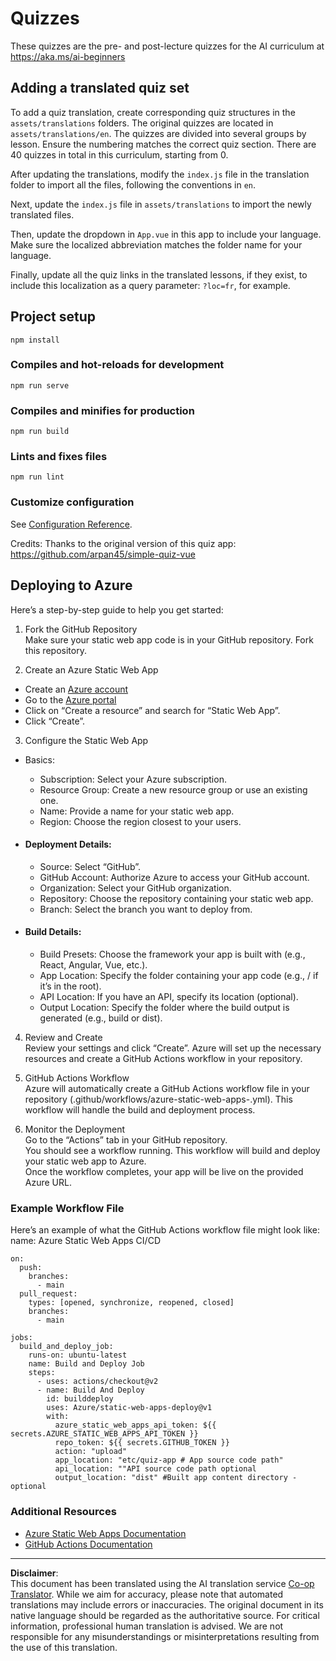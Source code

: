 <!--
CO_OP_TRANSLATOR_METADATA:
{
  "original_hash": "d699cf8509f74baa5b0b838de5cf0662",
  "translation_date": "2025-08-31T18:05:03+00:00",
  "source_file": "etc/quiz-app/README.md",
  "language_code": "en"
}
-->
# Quizzes

These quizzes are the pre- and post-lecture quizzes for the AI curriculum at https://aka.ms/ai-beginners

## Adding a translated quiz set

To add a quiz translation, create corresponding quiz structures in the `assets/translations` folders. The original quizzes are located in `assets/translations/en`. The quizzes are divided into several groups by lesson. Ensure the numbering matches the correct quiz section. There are 40 quizzes in total in this curriculum, starting from 0.

After updating the translations, modify the `index.js` file in the translation folder to import all the files, following the conventions in `en`.

Next, update the `index.js` file in `assets/translations` to import the newly translated files.

Then, update the dropdown in `App.vue` in this app to include your language. Make sure the localized abbreviation matches the folder name for your language.

Finally, update all the quiz links in the translated lessons, if they exist, to include this localization as a query parameter: `?loc=fr`, for example.

## Project setup

```
npm install
```

### Compiles and hot-reloads for development

```
npm run serve
```

### Compiles and minifies for production

```
npm run build
```

### Lints and fixes files

```
npm run lint
```

### Customize configuration

See [Configuration Reference](https://cli.vuejs.org/config/).

Credits: Thanks to the original version of this quiz app: https://github.com/arpan45/simple-quiz-vue

## Deploying to Azure

Here’s a step-by-step guide to help you get started:

1. Fork the GitHub Repository  
Make sure your static web app code is in your GitHub repository. Fork this repository.

2. Create an Azure Static Web App  
- Create an [Azure account](http://azure.microsoft.com)  
- Go to the [Azure portal](https://portal.azure.com)  
- Click on “Create a resource” and search for “Static Web App”.  
- Click “Create”.  

3. Configure the Static Web App  
- Basics:  
  - Subscription: Select your Azure subscription.  
  - Resource Group: Create a new resource group or use an existing one.  
  - Name: Provide a name for your static web app.  
  - Region: Choose the region closest to your users.  

- #### Deployment Details:  
  - Source: Select “GitHub”.  
  - GitHub Account: Authorize Azure to access your GitHub account.  
  - Organization: Select your GitHub organization.  
  - Repository: Choose the repository containing your static web app.  
  - Branch: Select the branch you want to deploy from.  

- #### Build Details:  
  - Build Presets: Choose the framework your app is built with (e.g., React, Angular, Vue, etc.).  
  - App Location: Specify the folder containing your app code (e.g., / if it’s in the root).  
  - API Location: If you have an API, specify its location (optional).  
  - Output Location: Specify the folder where the build output is generated (e.g., build or dist).  

4. Review and Create  
Review your settings and click “Create”. Azure will set up the necessary resources and create a GitHub Actions workflow in your repository.

5. GitHub Actions Workflow  
Azure will automatically create a GitHub Actions workflow file in your repository (.github/workflows/azure-static-web-apps-<name>.yml). This workflow will handle the build and deployment process.

6. Monitor the Deployment  
Go to the “Actions” tab in your GitHub repository.  
You should see a workflow running. This workflow will build and deploy your static web app to Azure.  
Once the workflow completes, your app will be live on the provided Azure URL.

### Example Workflow File

Here’s an example of what the GitHub Actions workflow file might look like:  
name: Azure Static Web Apps CI/CD  
```
on:
  push:
    branches:
      - main
  pull_request:
    types: [opened, synchronize, reopened, closed]
    branches:
      - main

jobs:
  build_and_deploy_job:
    runs-on: ubuntu-latest
    name: Build and Deploy Job
    steps:
      - uses: actions/checkout@v2
      - name: Build And Deploy
        id: builddeploy
        uses: Azure/static-web-apps-deploy@v1
        with:
          azure_static_web_apps_api_token: ${{ secrets.AZURE_STATIC_WEB_APPS_API_TOKEN }}
          repo_token: ${{ secrets.GITHUB_TOKEN }}
          action: "upload"
          app_location: "etc/quiz-app # App source code path"
          api_location: ""API source code path optional
          output_location: "dist" #Built app content directory - optional
```

### Additional Resources
- [Azure Static Web Apps Documentation](https://learn.microsoft.com/azure/static-web-apps/getting-started)  
- [GitHub Actions Documentation](https://docs.github.com/actions/use-cases-and-examples/deploying/deploying-to-azure-static-web-app)  

---

**Disclaimer**:  
This document has been translated using the AI translation service [Co-op Translator](https://github.com/Azure/co-op-translator). While we aim for accuracy, please note that automated translations may include errors or inaccuracies. The original document in its native language should be regarded as the authoritative source. For critical information, professional human translation is advised. We are not responsible for any misunderstandings or misinterpretations resulting from the use of this translation.